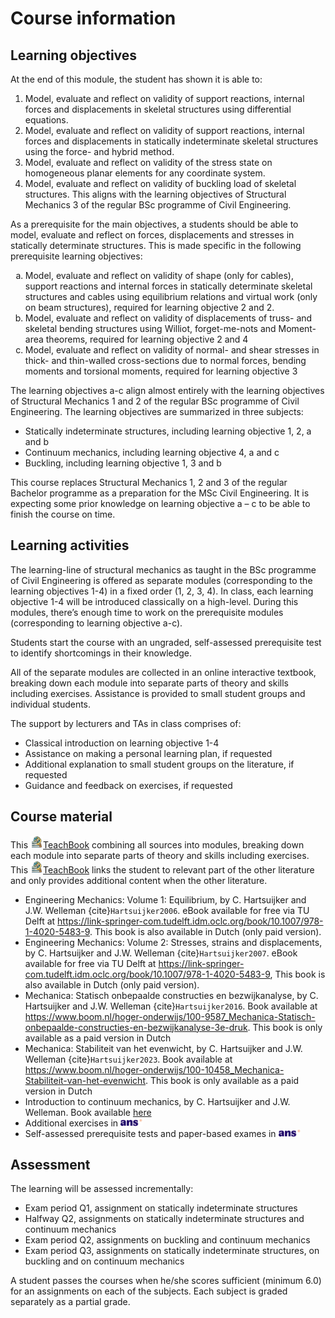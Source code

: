 # Course information

## Learning objectives
At the end of this module, the student has shown it is able to:
1.	Model, evaluate and reflect on validity of support reactions, internal forces and displacements in skeletal structures using differential equations. 
2.	Model, evaluate and reflect on validity of support reactions, internal forces and displacements in statically indeterminate skeletal structures using the force- and hybrid method. 
3.	Model, evaluate and reflect on validity of the stress state on homogeneous planar elements for any coordinate system.
4.	Model, evaluate and reflect on validity of buckling load of skeletal structures.
This aligns with the learning objectives of Structural Mechanics 3 of the regular BSc programme of Civil Engineering.

As a prerequisite for the main objectives, a students should be able to model, evaluate and reflect on forces, displacements and stresses in statically determinate structures. This is made specific in the following prerequisite learning objectives:

<ol type="a">
  <li>Model, evaluate and reflect on validity of shape (only for cables), support reactions and internal forces in statically determinate skeletal structures and cables using equilibrium relations and virtual work (only on beam structures), required for learning objective 2 and 2. </li>
  <li>Model, evaluate and reflect on validity of displacements of truss- and skeletal bending structures using Williot, forget-me-nots and Moment-area theorems, required for learning objective 2 and 4</li>
  <li>Model, evaluate and reflect on validity of normal- and shear stresses in thick- and thin-walled cross-sections due to normal forces, bending moments and torsional moments, required for learning objective 3</li>
</ol>

The learning objectives a-c align almost entirely with the learning objectives of Structural Mechanics 1 and 2 of the regular BSc programme of Civil Engineering.
The learning objectives are summarized in three subjects:
- Statically indeterminate structures, including learning objective 1, 2, a and b
- Continuum mechanics, including learning objective 4, a and c
- Buckling, including learning objective 1, 3 and b

This course replaces Structural Mechanics 1, 2 and 3 of the regular Bachelor programme as a preparation for the MSc Civil Engineering. It is expecting some prior knowledge on learning objective a – c to be able to finish the course on time.

## Learning activities
The learning-line of structural mechanics as taught in the BSc programme of Civil Engineering is offered as separate modules (corresponding to the learning objectives 1-4) in a fixed order (1, 2, 3, 4). In class, each learning objective 1-4 will be introduced classically on a high-level.  During this modules, there’s enough time to work on the prerequisite modules (corresponding to learning objective a-c).

Students start the course with an ungraded, self-assessed prerequisite test to identify shortcomings in their knowledge.

All of the separate modules are collected in an online interactive textbook, breaking down each module into separate parts of theory and skills including exercises. Assistance is provided to small student groups and individual students.

The support by lecturers and TAs in class comprises of:
- Classical introduction on learning objective 1-4
- Assistance on making a personal learning plan, if requested
- Additional explanation to small student groups on the literature, if requested
- Guidance and feedback on exercises, if requested

## Course material
This <a href="https://teachbooks.tudelft.nl/"><img height="20px" src="./figures/Logo_without_background.png"></img>TeachBook</a> combining all sources into modules, breaking down each module into separate parts of theory and skills including exercises. This <a href="https://teachbooks.tudelft.nl/"><img height="20px" src="./figures/Logo_without_background.png"></img>TeachBook</a> links the student to relevant part of the other literature and only provides additional content when the other literature.
- Engineering Mechanics: Volume 1: Equilibrium, by C. Hartsuijker and J.W. Welleman {cite}`Hartsuijker2006`. eBook available for free via TU Delft at https://link-springer-com.tudelft.idm.oclc.org/book/10.1007/978-1-4020-5483-9. This book is also available in Dutch (only paid version).
- Engineering Mechanics: Volume 2: Stresses, strains and displacements, by C. Hartsuijker and J.W. Welleman {cite}`Hartsuijker2007`. eBook available for free via TU Delft at https://link-springer-com.tudelft.idm.oclc.org/book/10.1007/978-1-4020-5483-9, This book is also available in Dutch (only paid version).
- Mechanica: Statisch onbepaalde constructies en bezwijkanalyse, by C. Hartsuijker and J.W. Welleman {cite}`Hartsuijker2016`. Book available at https://www.boom.nl/hoger-onderwijs/100-9587_Mechanica-Statisch-onbepaalde-constructies-en-bezwijkanalyse-3e-druk. This book is only available as a paid version in Dutch
- Mechanica: Stabiliteit van het evenwicht, by C. Hartsuijker and J.W. Welleman {cite}`Hartsuijker2023`. Book available at https://www.boom.nl/hoger-onderwijs/100-10458_Mechanica-Stabiliteit-van-het-evenwicht. This book is only available as a paid version in Dutch
- Introduction to continuum mechanics, by C. Hartsuijker and J.W. Welleman. Book available [here](external/mechanics-BSc/book/Lecture_Notes_Elasticity.pdf)
- Additional exercises in [<img height="12px" src="./figures/ANS.svg" alt="ANS">](https://ans.app/)
- Self-assessed prerequisite tests and paper-based exames in [<img height="12px" src="./figures/ANS.svg" alt="ANS">](https://ans.app/)

## Assessment
The learning will be assessed incrementally:
- Exam period Q1, assignment on statically indeterminate structures
- Halfway Q2, assignments on statically indeterminate structures and continuum mechanics
- Exam period Q2, assignments on buckling and continuum mechanics
- Exam period Q3, assignments on statically indeterminate structures, on buckling and on continuum mechanics

A student passes the courses when he/she scores sufficient (minimum 6.0) for an assignments on each of the subjects. Each subject is graded separately as a partial grade.